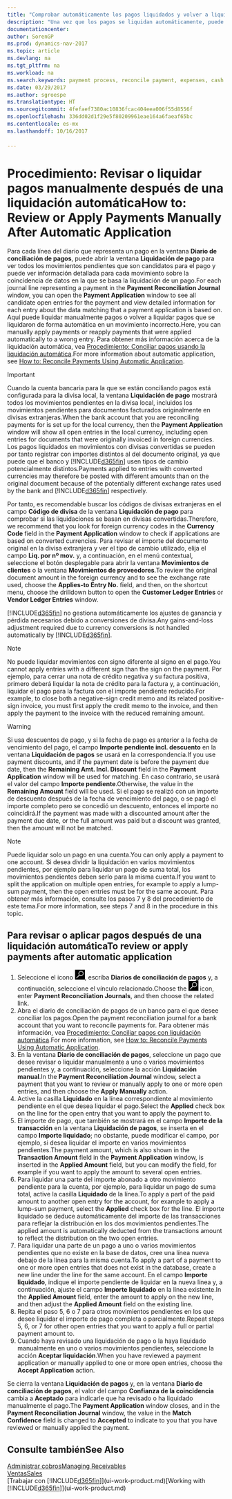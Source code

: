 ```yaml
---
title: "Comprobar automáticamente los pagos liquidados y volver a liquidar los pagos manualmente"
description: "Una vez que los pagos se liquidan automáticamente, puede revisar todos los movimientos de un pago y volver a liquidar manualmente los que se han aplicado incorrectamente."
documentationcenter: 
author: SorenGP
ms.prod: dynamics-nav-2017
ms.topic: article
ms.devlang: na
ms.tgt_pltfrm: na
ms.workload: na
ms.search.keywords: payment process, reconcile payment, expenses, cash receipts
ms.date: 03/29/2017
ms.author: sgroespe
ms.translationtype: HT
ms.sourcegitcommit: 4fefaef7380ac10836fcac404eea006f55d8556f
ms.openlocfilehash: 336dd02d1f29e5f80209961eae164a6faeaf65bc
ms.contentlocale: es-mx
ms.lasthandoff: 10/16/2017

---
```

# <a name="how-to-review-or-apply-payments-manually-after-automatic-application"></a><span data-ttu-id="9ecc6-103">Procedimiento: Revisar o liquidar pagos manualmente después de una liquidación automática</span><span class="sxs-lookup"><span data-stu-id="9ecc6-103">How to: Review or Apply Payments Manually After Automatic Application</span></span>
<span data-ttu-id="9ecc6-104">Para cada línea del diario que representa un pago en la ventana **Diario de conciliación de pagos**, puede abrir la ventana **Liquidación de pago** para ver todos los movimientos pendientes que son candidatos para el pago y puede ver información detallada para cada movimiento sobre la coincidencia de datos en la que se basa la liquidación de un pago.</span><span class="sxs-lookup"><span data-stu-id="9ecc6-104">For each journal line representing a payment in the **Payment Reconciliation Journal** window, you can open the **Payment Application** window to see all candidate open entries for the payment and view detailed information for each entry about the data matching that a payment application is based on.</span></span> <span data-ttu-id="9ecc6-105">Aquí puede liquidar manualmente pagos o volver a liquidar pagos que se liquidaron de forma automática en un movimiento incorrecto.</span><span class="sxs-lookup"><span data-stu-id="9ecc6-105">Here, you can manually apply payments or reapply payments that were applied automatically to a wrong entry.</span></span> <span data-ttu-id="9ecc6-106">Para obtener más información acerca de la liquidación automática, vea [Procedimiento: Conciliar pagos usando la liquidación automática](receivables-how-reconcile-payments-auto-application.md).</span><span class="sxs-lookup"><span data-stu-id="9ecc6-106">For more information about automatic application, see [How to: Reconcile Payments Using Automatic Application](receivables-how-reconcile-payments-auto-application.md).</span></span>

> [!IMPORTANT]  
>   <span data-ttu-id="9ecc6-107">Cuando la cuenta bancaria para la que se están conciliando pagos está configurada para la divisa local, la ventana **Liquidación de pago** mostrará todos los movimientos pendientes en la divisa local, incluidos los movimientos pendientes para documentos facturados originalmente en divisas extranjeras.</span><span class="sxs-lookup"><span data-stu-id="9ecc6-107">When the bank account that you are reconciling payments for is set up for the local currency, then the **Payment Application** window will show all open entries in the local currency, including open entries for documents that were originally invoiced in foreign currencies.</span></span> <span data-ttu-id="9ecc6-108">Los pagos liquidados en movimientos con divisas convertidas se pueden por tanto registrar con importes distintos al del documento original, ya que puede que el banco y [!INCLUDE[d365fin](includes/d365fin_md.md)] usen tipos de cambio potencialmente distintos.</span><span class="sxs-lookup"><span data-stu-id="9ecc6-108">Payments applied to entries with converted currencies may therefore be posted with different amounts than on the original document because of the potentially different exchange rates used by the bank and [!INCLUDE[d365fin](includes/d365fin_md.md)] respectively.</span></span>

<span data-ttu-id="9ecc6-109">Por tanto, es recomendable buscar los códigos de divisas extranjeras en el campo **Código de divisa** de la ventana **Liquidación de pago** para comprobar si las liquidaciones se basan en divisas convertidas.</span><span class="sxs-lookup"><span data-stu-id="9ecc6-109">Therefore, we recommend that you look for foreign currency codes in the **Currency Code** field in the **Payment Application** window to check if applications are based on converted currencies.</span></span> <span data-ttu-id="9ecc6-110">Para revisar el importe del documento original en la divisa extranjera y ver el tipo de cambio utilizado, elija el campo **Liq. por nº mov.** y, a continuación, en el menú contextual, seleccione el botón desplegable para abrir la ventana **Movimientos de clientes** o la ventana **Movimientos de proveedores**.</span><span class="sxs-lookup"><span data-stu-id="9ecc6-110">To review the original document amount in the foreign currency and to see the exchange rate used, choose the **Applies-to Entry No.** field, and then, on the shortcut menu, choose the drilldown button to open the **Customer Ledger Entries** or **Vendor Ledger Entries** window.</span></span>

<span data-ttu-id="9ecc6-111">[!INCLUDE[d365fin](includes/d365fin_md.md)] no gestiona automáticamente los ajustes de ganancia y pérdida necesarios debido a conversiones de divisa.</span><span class="sxs-lookup"><span data-stu-id="9ecc6-111">Any gains-and-loss adjustment required due to currency conversions is not handled automatically by [!INCLUDE[d365fin](includes/d365fin_md.md)].</span></span>

> [!NOTE]  
>   <span data-ttu-id="9ecc6-112">No puede liquidar movimientos con signo diferente al signo en el pago.</span><span class="sxs-lookup"><span data-stu-id="9ecc6-112">You cannot apply entries with a different sign than the sign on the payment.</span></span> <span data-ttu-id="9ecc6-113">Por ejemplo, para cerrar una nota de crédito negativa y su factura positiva, primero deberá liquidar la nota de crédito para la factura y, a continuación, liquidar el pago para la factura con el importe pendiente reducido.</span><span class="sxs-lookup"><span data-stu-id="9ecc6-113">For example, to close both a negative-sign credit memo and its related positive-sign invoice, you must first apply the credit memo to the invoice, and then apply the payment to the invoice with the reduced remaining amount.</span></span>

> [!WARNING]  
>   <span data-ttu-id="9ecc6-114">Si usa descuentos de pago, y si la fecha de pago es anterior a la fecha de vencimiento del pago, el campo **Importe pendiente incl. descuento** en la ventana **Liquidación de pagos** se usará en la correspondencia.</span><span class="sxs-lookup"><span data-stu-id="9ecc6-114">If you use payment discounts, and if the payment date is before the payment due date, then the **Remaining Amt. Incl. Discount** field in the **Payment Application** window will be used for matching.</span></span> <span data-ttu-id="9ecc6-115">En caso contrario, se usará el valor del campo **Importe pendiente**.</span><span class="sxs-lookup"><span data-stu-id="9ecc6-115">Otherwise, the value in the **Remaining Amount** field will be used.</span></span> <span data-ttu-id="9ecc6-116">Si el pago se realizó con un importe de descuento después de la fecha de vencimiento del pago, o se pagó el importe completo pero se concedió un descuento, entonces el importe no coincidirá.</span><span class="sxs-lookup"><span data-stu-id="9ecc6-116">If the payment was made with a discounted amount after the payment due date, or the full amount was paid but a discount was granted, then the amount will not be matched.</span></span>

> [!NOTE]  
>   <span data-ttu-id="9ecc6-117">Puede liquidar solo un pago en una cuenta.</span><span class="sxs-lookup"><span data-stu-id="9ecc6-117">You can only apply a payment to one account.</span></span> <span data-ttu-id="9ecc6-118">Si desea dividir la liquidación en varios movimientos pendientes, por ejemplo para liquidar un pago de suma total, los movimientos pendientes deben serlo para la misma cuenta.</span><span class="sxs-lookup"><span data-stu-id="9ecc6-118">If you want to split the application on multiple open entries, for example to apply a lump-sum payment, then the open entries must be for the same account.</span></span> <span data-ttu-id="9ecc6-119">Para obtener más información, consulte los pasos 7 y 8 del procedimiento de este tema.</span><span class="sxs-lookup"><span data-stu-id="9ecc6-119">For more information, see steps 7 and 8 in the procedure in this topic.</span></span>

## <a name="to-review-or-apply-payments-after-automatic-application"></a><span data-ttu-id="9ecc6-120">Para revisar o aplicar pagos después de una liquidación automática</span><span class="sxs-lookup"><span data-stu-id="9ecc6-120">To review or apply payments after automatic application</span></span>
1. <span data-ttu-id="9ecc6-121">Seleccione el icono ![Buscar página o informe](media/ui-search/search_small.png "icono Buscar página o informe"), escriba **Diarios de conciliación de pagos** y, a continuación, seleccione el vínculo relacionado.</span><span class="sxs-lookup"><span data-stu-id="9ecc6-121">Choose the ![Search for Page or Report](media/ui-search/search_small.png "Search for Page or Report icon") icon, enter **Payment Reconciliation Journals**, and then choose the related link.</span></span>
2. <span data-ttu-id="9ecc6-122">Abra el diario de conciliación de pagos de un banco para el que desee conciliar los pagos.</span><span class="sxs-lookup"><span data-stu-id="9ecc6-122">Open the payment reconciliation journal for a bank account that you want to reconcile payments for.</span></span> <span data-ttu-id="9ecc6-123">Para obtener más información, vea [Procedimiento: Conciliar pagos con liquidación automática](receivables-how-reconcile-payments-auto-application.md).</span><span class="sxs-lookup"><span data-stu-id="9ecc6-123">For more information, see [How to: Reconcile Payments Using Automatic Application](receivables-how-reconcile-payments-auto-application.md).</span></span>
3. <span data-ttu-id="9ecc6-124">En la ventana **Diario de conciliación de pagos**, seleccione un pago que desee revisar o liquidar manualmente a uno o varios movimientos pendientes y, a continuación, seleccione la acción **Liquidación manual**.</span><span class="sxs-lookup"><span data-stu-id="9ecc6-124">In the **Payment Reconciliation Journal** window, select a payment that you want to review or manually apply to one or more open entries, and then choose the **Apply Manually** action.</span></span>
4. <span data-ttu-id="9ecc6-125">Active la casilla **Liquidado** en la línea correspondiente al movimiento pendiente en el que desea liquidar el pago.</span><span class="sxs-lookup"><span data-stu-id="9ecc6-125">Select the **Applied** check box on the line for the open entry that you want to apply the payment to.</span></span>
5. <span data-ttu-id="9ecc6-126">El importe de pago, que también se mostrará en el campo **Importe de la transacción** en la ventana **Liquidación de pagos**, se inserta en el campo **Importe liquidado**; no obstante, puede modificar el campo, por ejemplo, si desea liquidar el importe en varios movimientos pendientes.</span><span class="sxs-lookup"><span data-stu-id="9ecc6-126">The payment amount, which is also shown in the **Transaction Amount** field in the **Payment Application** window, is inserted in the **Applied Amount** field, but you can modify the field, for example if you want to apply the amount to several open entries.</span></span>
6. <span data-ttu-id="9ecc6-127">Para liquidar una parte del importe abonado a otro movimiento pendiente para la cuenta, por ejemplo, para liquidar un pago de suma total, active la casilla **Liquidado** de la línea.</span><span class="sxs-lookup"><span data-stu-id="9ecc6-127">To apply a part of the paid amount to another open entry for the account, for example to apply a lump-sum payment, select the **Applied** check box for the line.</span></span> <span data-ttu-id="9ecc6-128">El importe liquidado se deduce automáticamente del importe de las transacciones para reflejar la distribución en los dos movimientos pendientes.</span><span class="sxs-lookup"><span data-stu-id="9ecc6-128">The applied amount is automatically deducted from the transactions amount to reflect the distribution on the two open entries.</span></span>
7. <span data-ttu-id="9ecc6-129">Para liquidar una parte de un pago a uno o varios movimientos pendientes que no existe en la base de datos, cree una línea nueva debajo de la línea para la misma cuenta.</span><span class="sxs-lookup"><span data-stu-id="9ecc6-129">To apply a part of a payment to one or more open entries that does not exist in the database, create a new line under the line for the same account.</span></span> <span data-ttu-id="9ecc6-130">En el campo **Importe liquidado**, indique el importe pendiente de liquidar en la nueva línea y, a continuación, ajuste el campo **Importe liquidado** en la línea existente.</span><span class="sxs-lookup"><span data-stu-id="9ecc6-130">In the **Applied Amount** field, enter the amount to apply on the new line, and then adjust the **Applied Amount** field on the existing line.</span></span>
8. <span data-ttu-id="9ecc6-131">Repita el paso 5, 6 o 7 para otros movimientos pendientes en los que desee liquidar el importe de pago completa o parcialmente.</span><span class="sxs-lookup"><span data-stu-id="9ecc6-131">Repeat steps 5, 6, or 7 for other open entries that you want to apply a full or partial payment amount to.</span></span>
9. <span data-ttu-id="9ecc6-132">Cuando haya revisado una liquidación de pago o la haya liquidado manualmente en uno o varios movimientos pendientes, seleccione la acción **Aceptar liquidación**.</span><span class="sxs-lookup"><span data-stu-id="9ecc6-132">When you have reviewed a payment application or manually applied to one or more open entries, choose the **Accept Application** action.</span></span>

<span data-ttu-id="9ecc6-133">Se cierra la ventana **Liquidación de pagos** y, en la ventana **Diario de conciliación de pagos**, el valor del campo **Confianza de la coincidencia** cambia a **Aceptado** para indicarle que ha revisado o ha liquidado manualmente el pago.</span><span class="sxs-lookup"><span data-stu-id="9ecc6-133">The **Payment Application** window  closes, and in the **Payment Reconciliation Journal** window, the value in the **Match Confidence** field is changed to **Accepted** to indicate to you that you have reviewed or manually applied the payment.</span></span>

## <a name="see-also"></a><span data-ttu-id="9ecc6-134">Consulte también</span><span class="sxs-lookup"><span data-stu-id="9ecc6-134">See Also</span></span>
[<span data-ttu-id="9ecc6-135">Administrar cobros</span><span class="sxs-lookup"><span data-stu-id="9ecc6-135">Managing Receivables</span></span>](receivables-manage-receivables.md)  
[<span data-ttu-id="9ecc6-136">Ventas</span><span class="sxs-lookup"><span data-stu-id="9ecc6-136">Sales</span></span>](sales-manage-sales.md)  
<span data-ttu-id="9ecc6-137">[Trabajar con [!INCLUDE[d365fin](includes/d365fin_md.md)]](ui-work-product.md)</span><span class="sxs-lookup"><span data-stu-id="9ecc6-137">[Working with [!INCLUDE[d365fin](includes/d365fin_md.md)]](ui-work-product.md)</span></span>

